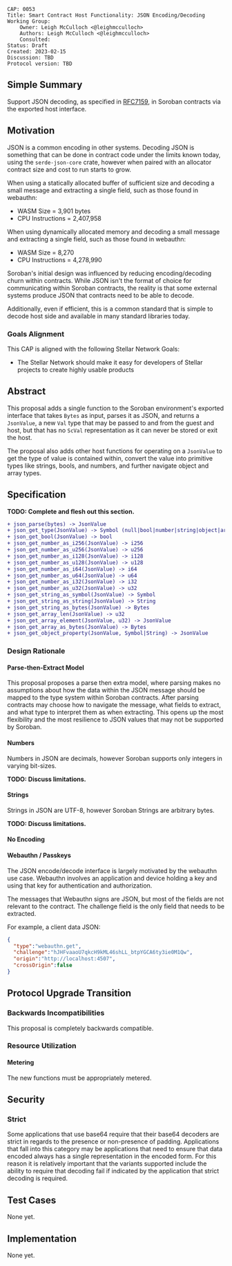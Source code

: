 ```
CAP: 0053
Title: Smart Contract Host Functionality: JSON Encoding/Decoding
Working Group:
    Owner: Leigh McCulloch <@leighmcculloch>
    Authors: Leigh McCulloch <@leighmcculloch>
    Consulted:
Status: Draft
Created: 2023-02-15
Discussion: TBD
Protocol version: TBD
```

## Simple Summary

Support JSON decoding, as specified in [RFC7159], in Soroban contracts via the
exported host interface.

## Motivation

JSON is a common encoding in other systems. Decoding JSON is something that can
be done in contract code under the limits known today, using the
`serde-json-core` crate, however when paired with an allocator contract size and
cost to run starts to grow.

When using a statically allocated buffer of sufficient size and decoding a small
message and extracting a single field, such as those found in webauthn:
- WASM Size = 3,901 bytes
- CPU Instructions = 2,407,958

When using dynamically allocated memory and decoding a small message and
extracting a single field, such as those found in webauthn:
- WASM Size = 8,270
- CPU Instructions = 4,278,990

Soroban's initial design was influenced by reducing encoding/decoding churn
within contracts. While JSON isn't the format of choice for communicating within
Soroban contracts, the reality is that some external systems produce JSON that
contracts need to be able to decode.

Additionally, even if efficient, this is a common standard that is simple to
decode host side and available in many standard libraries today.

### Goals Alignment

This CAP is aligned with the following Stellar Network Goals:

- The Stellar Network should make it easy for developers of Stellar projects to
  create highly usable products

## Abstract

This proposal adds a single function to the Soroban environment's exported
interface that takes `Bytes` as input, parses it as JSON, and returns a
`JsonValue`, a new `Val` type that may be passed to and from the guest and host,
but that has no `ScVal` representation as it can never be stored or exit the
host.

The proposal also adds other host functions for operating on a `JsonValue` to
get the type of value is contained within, convert the value into primitive
types like strings, bools, and numbers, and further navigate object and array
types.

## Specification

**TODO: Complete and flesh out this section.**

```diff mddiffcheck.ignore=true mddiffcheck.base=v20.1.0
+ json_parse(bytes) -> JsonValue
+ json_get_type(JsonValue) -> Symbol (null|bool|number|string|object|array)
+ json_get_bool(JsonValue) -> bool
+ json_get_number_as_i256(JsonValue) -> i256
+ json_get_number_as_u256(JsonValue) -> u256
+ json_get_number_as_i128(JsonValue) -> i128
+ json_get_number_as_u128(JsonValue) -> u128
+ json_get_number_as_i64(JsonValue) -> i64
+ json_get_number_as_u64(JsonValue) -> u64
+ json_get_number_as_i32(JsonValue) -> i32
+ json_get_number_as_u32(JsonValue) -> u32
+ json_get_string_as_symbol(JsonValue) -> Symbol
+ json_get_string_as_string(JsonValue) -> String
+ json_get_string_as_bytes(JsonValue) -> Bytes
+ json_get_array_len(JsonValue) -> u32
+ json_get_array_element(JsonValue, u32) -> JsonValue
+ json_get_array_as_bytes(JsonValue) -> Bytes
+ json_get_object_property(JsonValue, Symbol|String) -> JsonValue
```

### Design Rationale

#### Parse-then-Extract Model

This proposal proposes a parse then extra model, where parsing makes no
assumptions about how the data within the JSON message should be mapped to the
type system within Soroban contracts. After parsing contracts may choose how to
navigate the message, what fields to extract, and what type to interpret them as
when extracting. This opens up the most flexibility and the most resilience to JSON values that may not be supported by Soroban.

#### Numbers

Numbers in JSON are decimals, however Soroban supports only integers in varying bit-sizes.

**TODO: Discuss limitations.**

#### Strings

Strings in JSON are UTF-8, however Soroban Strings are arbitrary bytes.

**TODO: Discuss limitations.**

#### No Encoding

#### Webauthn / Passkeys

The JSON encode/decode interface is largely motivated by the webauthn use case.
Webauthn involves an application and device holding a key and using that key for
authentication and authorization.

The messages that Webauthn signs are JSON, but most of the fields are not
relevant to the contract. The challenge field is the only field that needs to be
extracted.

For example, a client data JSON:
```json
{
  "type":"webauthn.get",
  "challenge":"hJHFvaaoU7qkcH9kML46shLL_btpYGCA6ty3ie0M1Qw",
  "origin":"http://localhost:4507",
  "crossOrigin":false
}
```

## Protocol Upgrade Transition

### Backwards Incompatibilities

This proposal is completely backwards compatible.

### Resource Utilization

#### Metering

The new functions must be appropriately metered.

## Security

### Strict

Some applications that use base64 require that their base64 decoders are strict
in regards to the presence or non-presence of padding. Applications that fall
into this category may be applications that need to ensure that data encoded
always has a single representation in the encoded form. For this reason it is
relatively important that the variants supported include the ability to require
that decoding fail if indicated by the application that strict decoding is
required.

## Test Cases

None yet.

## Implementation

None yet.

[Webauthn]: https://www.w3.org/TR/webauthn-2/
[RFC7159]: https://datatracker.ietf.org/doc/html/rfc7159

